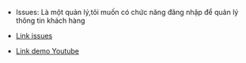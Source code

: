 - Issues: Là một quản lý,tôi muốn có chức năng đăng nhập để quản lý thông tin khách hàng

- <a href="https://github.com/truonganhhoang/INT2208-8-2019/issues/162"> Link issues</a>
- <a href="https://www.youtube.com/watch?v=uC032yAUQzk&t=69s"> Link demo Youtube</a>
